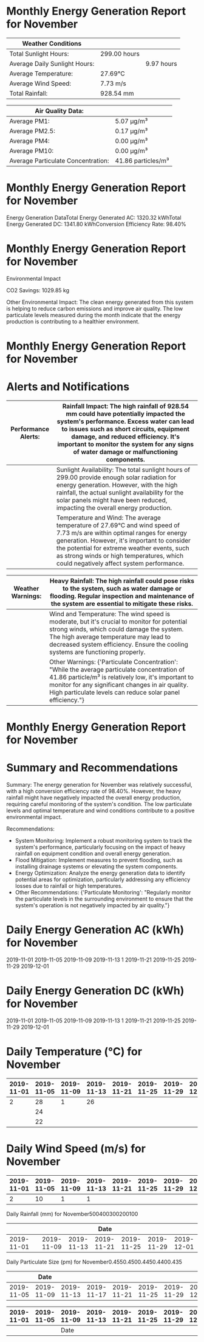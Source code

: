 # Monthly Energy Generation Report for November

|Weather Conditions| | |
|---|---|---|
|Total Sunlight Hours:|299.00 hours| |
|Average Daily Sunlight Hours:| |9.97 hours|
|Average Temperature:|27.69°C| |
|Average Wind Speed:|7.73 m/s| |
|Total Rainfall:|928.54 mm| |

|Air Quality Data:| |
|---|---|
|Average PM1:|5.07 μg/m³|
|Average PM2.5:|0.17 μg/m³|
|Average PM4:|0.00 μg/m³|
|Average PM10:|0.00 μg/m³|
|Average Particulate Concentration:|41.86 particles/m³|

# Monthly Energy Generation Report for November

Energy Generation DataTotal Energy Generated AC: 1320.32 kWhTotal Energy Generated DC: 1341.80 kWhConversion Efficiency Rate: 98.40%

# Monthly Energy Generation Report for November

Environmental Impact

CO2 Savings:
1029.85 kg

Other Environmental Impact: The clean energy generated from this system is helping to reduce carbon emissions and improve air quality. The low particulate levels measured during the month indicate that the energy production is contributing to a healthier environment.

# Monthly Energy Generation Report for November

# Alerts and Notifications

|Performance Alerts:|Rainfall Impact: The high rainfall of 928.54 mm could have potentially impacted the system's performance. Excess water can lead to issues such as short circuits, equipment damage, and reduced efficiency. It's important to monitor the system for any signs of water damage or malfunctioning components.|
|---|---|
| |Sunlight Availability: The total sunlight hours of 299.00 provide enough solar radiation for energy generation. However, with the high rainfall, the actual sunlight availability for the solar panels might have been reduced, impacting the overall energy production.|
| |Temperature and Wind: The average temperature of 27.69°C and wind speed of 7.73 m/s are within optimal ranges for energy generation. However, it's important to consider the potential for extreme weather events, such as strong winds or high temperatures, which could negatively affect system performance.|

|Weather Warnings:|Heavy Rainfall: The high rainfall could pose risks to the system, such as water damage or flooding. Regular inspection and maintenance of the system are essential to mitigate these risks.|
|---|---|
| |Wind and Temperature: The wind speed is moderate, but it's crucial to monitor for potential strong winds, which could damage the system. The high average temperature may lead to decreased system efficiency. Ensure the cooling systems are functioning properly.|
| |Other Warnings: {'Particulate Concentration': "While the average particulate concentration of 41.86 particle/m³ is relatively low, it's important to monitor for any significant changes in air quality. High particulate levels can reduce solar panel efficiency."}|

# Monthly Energy Generation Report for November

# Summary and Recommendations

Summary: The energy generation for November was relatively successful, with a high conversion efficiency rate of 98.40%. However, the heavy rainfall might have negatively impacted the overall energy production, requiring careful monitoring of the system's condition. The low particulate levels and optimal temperature and wind conditions contribute to a positive environmental impact.

Recommendations:

- System Monitoring: Implement a robust monitoring system to track the system's performance, particularly focusing on the impact of heavy rainfall on equipment condition and overall energy generation.
- Flood Mitigation: Implement measures to prevent flooding, such as installing drainage systems or elevating the system components.
- Energy Optimization: Analyze the energy generation data to identify potential areas for optimization, particularly addressing any efficiency losses due to rainfall or high temperatures.
- Other Recommendations: {'Particulate Monitoring': "Regularly monitor the particulate levels in the surrounding environment to ensure that the system's operation is not negatively impacted by air quality."}

# Daily Energy Generation AC (kWh) for November

2019-11-01
2019-11-05
2019-11-09
2019-11-13
1
2019-11-21
2019-11-25
2019-11-29
2019-12-01

# Daily Energy Generation DC (kWh) for November

2019-11-01
2019-11-05
2019-11-09
2019-11-13
1
2019-11-21
2019-11-25
2019-11-29
2019-12-01

# Daily Temperature (°C) for November

|2019-11-01|2019-11-05|2019-11-09|2019-11-13|2019-11-21|2019-11-25|2019-11-29|2019-12-01|
|---|---|---|---|---|---|---|---|
|2|28|1|26| | | | |
| |24| | | | | | |
| |22| | | | | | |

# Daily Wind Speed (m/s) for November

|2019-11-01|2019-11-05|2019-11-09|2019-11-13|2019-11-21|2019-11-25|2019-11-29|2019-12-01|
|---|---|---|---|---|---|---|---|
|2|10|1|1| | | | |

Daily Rainfall (mm) for November500400300200100

| | | | |Date| | | |
|---|---|---|---|---|---|---|---|
|2019-11-01| |2019-11-09|2019-11-13|2019-11-21|2019-11-25|2019-11-29|2019-12-01|

Daily Particulate Size (pm) for November0.4550.4500.4450.4400.435

| |Date| | | | | | |
|---|---|---|---|---|---|---|---|
|2019-11-05|2019-11-09|2019-11-13|2019-11-17|2019-11-21|2019-11-25|2019-11-29|2019-12-01|

|2019-11-01|2019-11-05|2019-11-09|2019-11-13|2019-11-21|2019-11-25|2019-11-29|2019-12-01|
|---|---|---|---|---|---|---|---|
| | |Date| | | | | |